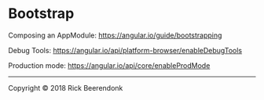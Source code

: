 # Bootstrap

Composing an AppModule: https://angular.io/guide/bootstrapping

Debug Tools: https://angular.io/api/platform-browser/enableDebugTools

Production mode: https://angular.io/api/core/enableProdMode

---

Copyright © 2018 Rick Beerendonk
